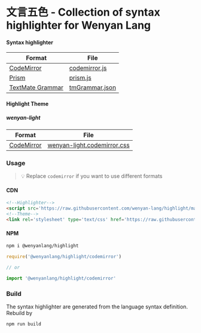 # 文言五色 - Collection of syntax highlighter for Wenyan Lang


#### Syntax highlighter

| Format | File |
| --- | --- |
| [CodeMirror](https://codemirror.net/mode/) | [codemirror.js](./codemirror.json) |
| [Prism](https://prismjs.com/extending.html) | [prism.js](./prism.js) |
| [TextMate Grammar](https://macromates.com/manual/en/language_grammars) | [tmGrammar.json](./tmGrammar.json) |

#### Highlight Theme

##### wenyan-light

| Format | File |
| --- | --- |
| [CodeMirror](https://codemirror.net/mode/) | [wenyan-light.codemirror.css](./wenyan-light.codemirror.css) |

### Usage

> 💡 Replace `codemirror` if you want to use different formats

#### CDN

```html
<!--Highlighter-->
<script src='https://raw.githubusercontent.com/wenyan-lang/highlight/master/codemirror.js'></script>
<!--Theme-->
<link rel='stylesheet' type='text/css' href='https://raw.githubusercontent.com/wenyan-lang/highlight/master/wenyan-light.codemirror.css'>
```

#### NPM

```bash
npm i @wenyanlang/highlight
```

```js
require('@wenyanlang/highlight/codemirror')

// or 

import '@wenyanlang/highlight/codemirror'
```

### Build

The syntax highlighter are generated from the language syntax definition. Rebuild by 

```bash
npm run build
```